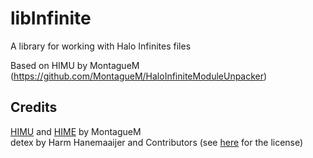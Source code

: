 # libInfinite
A library for working with Halo Infinites files


Based on HIMU by MontagueM (https://github.com/MontagueM/HaloInfiniteModuleUnpacker)

## Credits

[HIMU](https://github.com/MontagueM/HaloInfiniteModuleUnpacker) and [HIME](https://github.com/MontagueM/HaloInfiniteModelExtractor) by MontagueM   
detex by Harm Hanemaaijer and Contributors (see [here](https://github.com/hglm/detex/blob/master/LICENSE) for the license)
